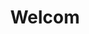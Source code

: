 ---
title: Welcom

description: Looking for a place to stay in Balestrand? We have new, high standard apartments in the hearth of Balestrand. Balconies with an amazing fjord view. Fully furnished, well equipped kitchen and bathroom. Perfect for a small family or if you are looking for a flexible stay.

intro: Looking for a place to stay in Balestrand? We have new, high standard apartments in the hearth of Balestrand. Balconies with an amazing fjord view. Fully furnished, well equipped kitchen and bathroom. Perfect for a small family or if you are looking for a flexible stay.

intro_button: View our apartments

images:
- /images/IMG_6391.jpeg
- /images/IMG_6377.jpeg
- /images/IMG_6377.jpeg
- /images/IMG_6248.jpg
- /images/jetski.jpg

items:
- title: Rental
  image: /images/IMG_9845-HDR-492x277.jpg
  desc: We rent apartments and jet skis in the center of Balestrand. Perfect for short day trips in the local area.
  button: More information
  url : /en/utleie

- title: Location
  image: /images/balestrand-492x277.jpg
  desc: All our apartments are centrally located in the center of Balestrand. Quiet surroundings and with a fantastic view of the fjord. Short distances to what you need.
  button: More information
  url : /en/lokasjon

- title: Activities
  image: /images/IMG_6248-492x277.jpg
  desc: Balestrand has a lot to offer you as a visitor. Whether you travel alone or in a group. There is a lot to choose from.
  button: Find activities in Balestrand. 
  url: /en/aktiviteter

---